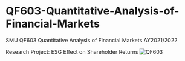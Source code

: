 # QF603-Quantitative-Analysis-of-Financial-Markets

SMU QF603 Quantitative Analysis of Financial Markets AY2021/2022

Research Project: ESG Effect on Shareholder Returns
![QF603](https://user-images.githubusercontent.com/89251985/146677232-478c9f89-3895-4c5d-a9e2-bfd777f26148.png)
